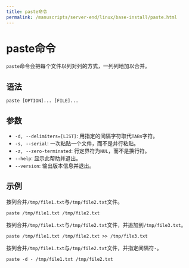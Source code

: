 ```yaml
---
title: paste命令
permalink: /manuscripts/server-end/linux/base-install/paste.html
---
```

  

# paste命令

`paste`命令会把每个文件以列对列的方式，一列列地加以合并。

## 语法

```shell
paste [OPTION]... [FILE]...
```

## 参数

- `-d, --delimiters=[LIST]`: 用指定的间隔字符取代`TABs`字符。
- `-s, --serial`: 一次粘贴一个文件，而不是并行粘贴。
- `-z, --zero-terminated`: 行定界符为`NUL`，而不是换行符。
- `--help`: 显示此帮助并退出。
- `--version`: 输出版本信息并退出。

## 示例

按列合并`/tmp/file1.txt`与`/tmp/file2.txt`文件。

```shell
paste /tmp/file1.txt /tmp/file2.txt
```

按列合并`/tmp/file1.txt`与`/tmp/file2.txt`文件，并追加到`/tmp/file3.txt`。

```shell
paste /tmp/file1.txt /tmp/file2.txt >> /tmp/file3.txt
```

按列合并`/tmp/file1.txt`与`/tmp/file2.txt`文件，并指定间隔符`-`。

```shell
paste -d - /tmp/file1.txt /tmp/file2.txt
```
